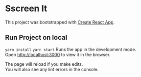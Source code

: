 # Sscreen It

This project was bootstrapped with [Create React App](https://github.com/facebook/create-react-app).

## Run Project on local
`yarn install`
`yarn start`
Runs the app in the development mode.\
Open [http://localhost:3000](http://localhost:3000) to view it in the browser.

The page will reload if you make edits.\
You will also see any lint errors in the console.
